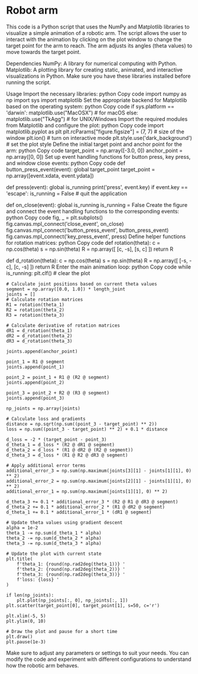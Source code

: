 # Robot arm

This code is a Python script that uses the NumPy and Matplotlib libraries to visualize a simple animation of a robotic arm. The script allows the user to interact with the animation by clicking on the plot window to change the target point for the arm to reach. The arm adjusts its angles (theta values) to move towards the target point.

Dependencies
NumPy: A library for numerical computing with Python.
Matplotlib: A plotting library for creating static, animated, and interactive visualizations in Python.
Make sure you have these libraries installed before running the script.

Usage
Import the necessary libraries:
python
Copy code
import numpy as np
import sys
import matplotlib
Set the appropriate backend for Matplotlib based on the operating system:
python
Copy code
if sys.platform == 'darwin':
    matplotlib.use("MacOSX")  # for macOS
else:
    matplotlib.use("TkAgg")  # for UNIX/Windows
Import the required modules from Matplotlib and configure the plot:
python
Copy code
import matplotlib.pyplot as plt
plt.rcParams["figure.figsize"] = (7, 7)  # size of the window
plt.ion()  # turn on interactive mode
plt.style.use('dark_background')  # set the plot style
Define the initial target point and anchor point for the arm:
python
Copy code
target_point = np.array([-3.0, 0])
anchor_point = np.array([0, 0])
Set up event handling functions for button press, key press, and window close events:
python
Copy code
def button_press_event(event):
    global target_point
    target_point = np.array([event.xdata, event.ydata])

def press(event):
    global is_running
    print('press', event.key)
    if event.key == 'escape':
        is_running = False  # quit the application

def on_close(event):
    global is_running
    is_running = False
Create the figure and connect the event handling functions to the corresponding events:
python
Copy code
fig, _ = plt.subplots()
fig.canvas.mpl_connect('close_event', on_close)
fig.canvas.mpl_connect('button_press_event', button_press_event)
fig.canvas.mpl_connect('key_press_event', press)
Define helper functions for rotation matrices:
python
Copy code
def rotation(theta):
    c = np.cos(theta)
    s = np.sin(theta)
    R = np.array([
        [c, -s],
        [s, c]
    ])
    return R

def d_rotation(theta):
    c = np.cos(theta)
    s = np.sin(theta)
    R = np.array([
        [-s, -c],
        [c, -s]
    ])
    return R
Enter the main animation loop:
python
Copy code
while is_running:
    plt.clf()  # clear the plot

    # Calculate joint positions based on current theta values
    segment = np.array([0.0, 1.0]) * length_joint
    joints = []
    # Calculate rotation matrices
    R1 = rotation(theta_1)
    R2 = rotation(theta_2)
    R3 = rotation(theta_3)

    # Calculate derivative of rotation matrices
    dR1 = d_rotation(theta_1)
    dR2 = d_rotation(theta_2)
    dR3 = d_rotation(theta_3)

    joints.append(anchor_point)

    point_1 = R1 @ segment
    joints.append(point_1)

    point_2 = point_1 + R1 @ (R2 @ segment)
    joints.append(point_2)

    point_3 = point_2 + R2 @ (R3 @ segment)
    joints.append(point_3)

    np_joints = np.array(joints)

    # Calculate loss and gradients
    distance = np.sqrt(np.sum((point_3 - target_point) ** 2))
    loss = np.sum((point_3 - target_point) ** 2) + 0.1 * distance

    d_loss = -2 * (target_point - point_3)
    d_theta_1 = d_loss * (R2 @ dR1 @ segment)
    d_theta_2 = d_loss * (R1 @ dR2 @ (R2 @ segment))
    d_theta_3 = d_loss * (R1 @ R2 @ dR3 @ segment)

    # Apply additional error terms
    additional_error_3 = np.sum(np.maximum(joints[3][1] - joints[1][1], 0) ** 2)
    additional_error_2 = np.sum(np.maximum(joints[2][1] - joints[1][1], 0) ** 2)
    additional_error_1 = np.sum(np.maximum(joints[1][1], 0) ** 2)

    d_theta_3 += 0.1 * additional_error_3 * (R2 @ R1 @ dR3 @ segment)
    d_theta_2 += 0.1 * additional_error_2 * (R1 @ dR2 @ segment)
    d_theta_1 += 0.1 * additional_error_1 * (dR1 @ segment)

    # Update theta values using gradient descent
    alpha = 1e-2
    theta_1 -= np.sum(d_theta_1 * alpha)
    theta_2 -= np.sum(d_theta_2 * alpha)
    theta_3 -= np.sum(d_theta_3 * alpha)

    # Update the plot with current state
    plt.title(
        f'theta_1: {round(np.rad2deg(theta_1))} '
        f'theta_2: {round(np.rad2deg(theta_2))} '
        f'theta_3: {round(np.rad2deg(theta_3))} '
        f'loss: {loss} '
    )

    if len(np_joints):
        plt.plot(np_joints[:, 0], np_joints[:, 1])
    plt.scatter(target_point[0], target_point[1], s=50, c='r')

    plt.xlim(-5, 5)
    plt.ylim(0, 10)

    # Draw the plot and pause for a short time
    plt.draw()
    plt.pause(1e-3)
Make sure to adjust any parameters or settings to suit your needs. You can modify the code and experiment with different configurations to understand how the robotic arm behaves.
